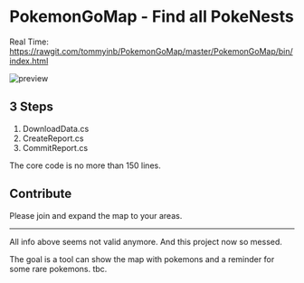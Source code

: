 # PokemonGoMap - Find all PokeNests

Real Time: 
<a href="https://rawgit.com/tommyinb/PokemonGoMap/master/PokemonGoMap/bin/index.html" target="_blank">https://rawgit.com/tommyinb/PokemonGoMap/master/PokemonGoMap/bin/index.html</a>

![preview](https://raw.githubusercontent.com/tommyinb/PokemonGoMap/master/PokemonGoMap/bin/preview.png)

## 3 Steps

1. DownloadData.cs
2. CreateReport.cs
3. CommitReport.cs

The core code is no more than 150 lines.

## Contribute

Please join and expand the map to your areas.

----

All info above seems not valid anymore. And this project now so messed. 

The goal is a tool can show the map with pokemons and a reminder for some rare pokemons.
tbc.